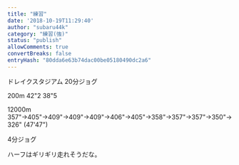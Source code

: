 ```yaml
---
title: "練習"
date: '2018-10-19T11:29:40'
author: "subaru44k"
category: "練習(強)"
status: "publish"
allowComments: true
convertBreaks: false
entryHash: "80dda6e63b74dac00be05180490dc2a6"
---
```

ドレイクスタジアム
20分ジョグ

200m
42"2
38"5

12000m
357"→405"→409"→409"→409"→406"→405"→358"→357"→357"→350"→326"
(47'47")

4分ジョグ

ハーフはギリギリ走れそうだな。
